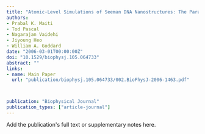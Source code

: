 ```yaml
---
title: "Atomic-Level Simulations of Seeman DNA Nanostructures: The Paranemic Crossover in Salt Solution"
authors:
- Prabal K. Maiti
- Tod Pascal
- Nagarajan Vaidehi
- Jiyoung Heo
- William A. Goddard
date: "2006-03-01T00:00:00Z"
doi: "10.1529/biophysj.105.064733"
abstract: ""
links:
- name: Main Paper
  url: "publication/biophysj.105.064733/002.BioPhysJ-2006-1463.pdf"



publication: "Biophysical Journal"
publication_types: ["article-journal"]
---
```


Add the publication's full text or supplementary notes here.
